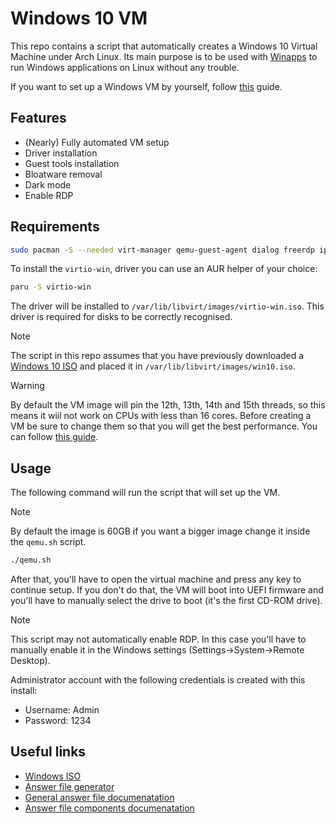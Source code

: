 # Windows 10 VM

This repo contains a script that automatically creates a Windows 10 Virtual
Machine under Arch Linux. Its main purpose is to be used with
[Winapps](https://github.com/winapps-org/winapps) to run Windows applications on
Linux without any trouble.

If you want to set up a Windows VM by yourself, follow
[this](https://github.com/winapps-org/winapps/blob/main/docs/libvirt.md) guide.

## Features

- (Nearly) Fully automated VM setup
- Driver installation
- Guest tools installation
- Bloatware removal
- Dark mode
- Enable RDP

## Requirements

```bash
sudo pacman -S --needed virt-manager qemu-guest-agent dialog freerdp iproute2 libnotify openbsd-netcat cdrtools
```

To install the `virtio-win`, driver you can use an AUR helper of your choice:

```bash
paru -S virtio-win
```

The driver will be installed to `/var/lib/libvirt/images/virtio-win.iso`. This
driver is required for disks to be correctly recognised.

> [!NOTE]
> The script in this repo assumes that you have previously downloaded a
> [Windows 10 ISO](https://www.microsoft.com/en-us/software-download/windows10ISO)
> and placed it in `/var/lib/libvirt/images/win10.iso`.

> [!WARNING]
> By default the VM image will pin the 12th, 13th, 14th and 15th threads, so
> this means it wiil not work on CPUs with less than 16 cores. Before creating a
> VM be sure to change them so that you will get the best performance. You can
> follow
> [this guide](https://wiki.archlinux.org/title/PCI_passthrough_via_OVMF#CPU_pinning).

## Usage

The following command will run the script that will set up the VM.

> [!NOTE]
> By default the image is 60GB if you want a bigger image change it inside the
> `qemu.sh` script.

```bash
./qemu.sh
```

After that, you'll have to open the virtual machine and press any key to
continue setup. If you don't do that, the VM will boot into UEFI firmware and
you'll have to manually select the drive to boot (it's the first CD-ROM drive).

> [!NOTE]
> This script may not automatically enable RDP. In this case you'll have to
> manually enable it in the Windows settings (Settings->System->Remote Desktop).

Administrator account with the following credentials is created with this
install:

- Username: Admin
- Password: 1234

## Useful links

- [Windows ISO](https://www.microsoft.com/en-us/software-download/windows10ISO)
- [Answer file generator](https://schneegans.de/windows/unattend-generator/)
- [General answer file documenatation](https://learn.microsoft.com/en-us/windows-hardware/manufacture/desktop/update-windows-settings-and-scripts-create-your-own-answer-file-sxs?view=windows-10)
- [Answer file components documenatation](https://learn.microsoft.com/en-us/windows-hardware/customize/desktop/unattend/components-b-unattend)
